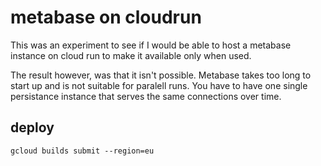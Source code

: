 # metabase on cloudrun

This was an experiment to see if I would be able to host a metabase instance on cloud run to make it available only when used.

The result however, was that it isn't possible. Metabase takes too long to start up and is not suitable for paralell runs. You have to have one single persistance instance that serves the same connections over time.


## deploy

```shell
gcloud builds submit --region=eu
```